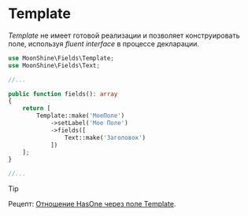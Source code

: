 # Template

*Template* не имеет готовой реализации и позволяет конструировать поле, используя *fluent interface* в процессе декларации.

```php
use MoonShine\Fields\Template;
use MoonShine\Fields\Text;

//...

public function fields(): array
{
    return [
        Template::make('МоеПоле')
            ->setLabel('Мое Поле')
            ->fields([
                Text::make('Заголовок')
            ])
    ];
}

//...
```

> [!TIP]
> Рецепт: [Отношение HasOne через поле Template](https://moonshine-laravel.com/docs/resource/recipes/recipes#hasone-through-template).
